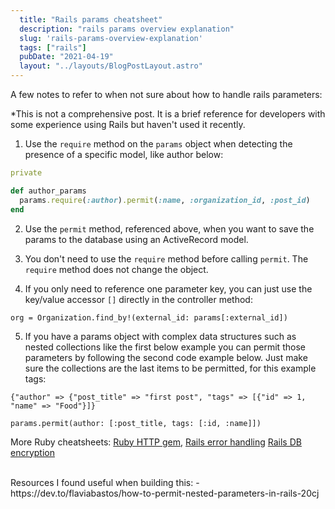 ```yaml
---
  title: "Rails params cheatsheet"
  description: "rails params overview explanation"
  slug: 'rails-params-overview-explanation'
  tags: ["rails"]
  pubDate: "2021-04-19"
  layout: "../layouts/BlogPostLayout.astro"
---
```


A few notes to refer to when not sure about how to handle rails parameters:

*This is not a comprehensive post. It is a brief reference for developers with some experience using Rails but haven't used it recently.

1) Use the `require` method on the `params` object when detecting the presence of a specific model, like author below:

```ruby
private

def author_params
  params.require(:author).permit(:name, :organization_id, :post_id)
end
```

2) Use the `permit` method, referenced above, when you want to save the params to the database using an ActiveRecord model.

3) You don't need to use the `require` method before calling `permit`. The `require` method does not change the object.

4) If you only need to reference one parameter key, you can just use the key/value accessor `[]` directly in the controller method:

```
org = Organization.find_by!(external_id: params[:external_id])
```

5) If you have a params object with complex data structures such as nested collections like the first below example you can permit those parameters by following the second code example below. Just make sure the collections are the last items to be permitted, for this example tags:

```
{"author" => {"post_title" => "first post", "tags" => [{"id" => 1, "name" => "Food"}]}
```

```
params.permit(author: [:post_title, tags: [:id, :name]])
```

More Ruby cheatsheets:
[Ruby HTTP gem](https://www.devdecks.io/2021-ruby-http-gem-cheatsheet),
[Rails error handling](https://www.devdecks.io/2021-rails-handling-errors)
[Rails DB encryption](https://www.devdecks.io/2021-rails-db-encryption-cheetsheet)

<br />
Resources I found useful when building this:
- https://dev.to/flaviabastos/how-to-permit-nested-parameters-in-rails-20cj
